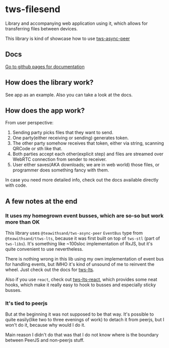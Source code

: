 # tws-filesend

Library and accompanying web application using it, which allows for transferring files between devices. 

This library is kind of showcase how to use [tws-async-peer](https://github.com/teawithsand/tws-async-peer)

## Docs
[Go to github pages for documentation](https://teawithsand.github.io/tws-filesend)

## How does the library work?
See app as an example. Also you can take a look at the docs.

## How does the app work?

From user perspective:
1. Sending party picks files that they want to send.
1. One party(either receiving or sending) generates token.
1. The other party somehow receives that token, either via string, scanning QRCode or sth like that.
1. Both parties accept each other(explicit step) and files are streamed over WebRTC connection from sender to receiver.
1. User either saves(AKA downloads; we are in web world) those files, or programmer does something fancy with them.

In case you need more detailed info, check out the docs available directly with code.

## A few notes at the end

### It uses my homegrown event busses, which are so-so but work more than OK
This library uses `@teawithsand/tws-async-peer` `EventBus` type from `@teawithsand/ttws-lts`, because it was first built on top of `tws-stl` (part of `tws-libs`). It's something like ~100sloc implementation of RxJS, but it's quite convenient to use nevertheless.

There is nothing wrong in this lib using my own implementation of event bus for handling events, but IMHO it's kind of unsound of me to reinvent the wheel. Just check out the docs for [tws-lts](https://github.com/teawithsand/tws-lts).

Also if you use `react`, check out [tws-lts-react](https://github.com/teawithsand/tws-lts-react), which provides some neat hooks, which make it really easy to hook to busses and especially sticky busses.
### It's tied to peerjs

But at the beginning it was not supposed to be that way. It's possible to quite easily(like two to three evenings of work) to detach it from peerjs, but I won't do it, because why would I do it.

Main reason I didn't do that was that I do not know where is the boundary between PeerJS and non-peerjs stuff.